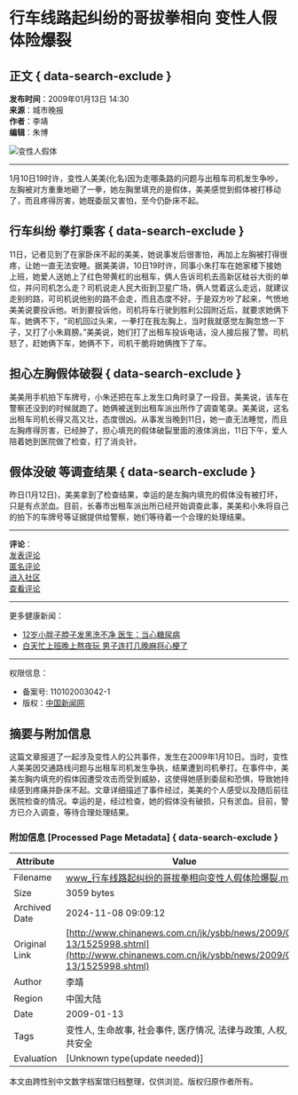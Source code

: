 # 行车线路起纠纷的哥拔拳相向 变性人假体险爆裂

## 正文 { data-search-exclude }


**发布时间**：2009年01月13日 14:30  
**来源**：城市晚报  
**作者**：李靖  
**编辑**：朱博  

![变性人假体](http://i2.chinanews.com/zwimg/01.jpg)

---

1月10日19时许，变性人美美(化名)因为走哪条路的问题与出租车司机发生争吵，左胸被对方重重地砸了一拳，她左胸里填充的是假体，美美感觉到假体被打移动了，而且疼得厉害，她既委屈又害怕，至今仍卧床不起。

## 行车纠纷 拳打乘客 { data-search-exclude }

11日，记者见到了在家卧床不起的美美，她说事发后很害怕，再加上左胸被打得很疼，让她一直无法安睡。据美美讲，10日19时许，同事小朱打车在她家楼下接她上班，她爱人送她上了红色带黄杠的出租车，俩人告诉司机去高新区硅谷大街的单位，并问司机怎么走？司机说走人民大街到卫星广场，俩人觉着这么走远，就建议走别的路，可司机说他别的路不会走，而且态度不好。于是双方吵了起来，气愤地美美说要投诉他。听到要投诉他，司机将车行驶到胜利公园附近后，就要求她俩下车，她俩不下，“司机回过头来，一拳打在我左胸上，当时我就感觉左胸忽悠一下子，又打了小朱肩膀。”美美说，她们打了出租车投诉电话，没人接后报了警。司机怒了，赶她俩下车，她俩不下，司机干脆将她俩拽下了车。

## 担心左胸假体破裂 { data-search-exclude }

美美用手机拍下车牌号，小朱还把在车上发生口角时录了一段音。美美说，该车在警察还没到的时候就跑了。她俩被送到出租车派出所作了调查笔录。美美说，这名出租车司机长得又高又壮，态度很凶。从事发当晚到11日，她一直无法睡觉，而且左胸疼得厉害，已经肿了，担心填充的假体破裂里面的液体淌出，11日下午，爱人陪着她到医院做了检查，打了消炎针。

## 假体没破 等调查结果 { data-search-exclude }

昨日(1月12日)，美美拿到了检查结果，幸运的是左胸内填充的假体没有被打坏，只是有点淤血。目前，长春市出租车派出所已经开始调查此事，美美和小朱将自己的拍下的车牌号等证据提供给警察，她们等待着一个合理的处理结果。

---

**评论**：  
[发表评论](http://comment.chinanews.com.cn/comments/comments.php?newsid=1525998)  
[匿名评论](http://bbs.chinanews.com.cn/logging.php?action=login)  
[进入社区](http://club.chinanews.com.cn/)  
[查看评论](http://comment.chinanews.com.cn/comments/comments.php?newsid=1525998)  

---

更多健康新闻：

- [12岁小胖子脖子发黑洗不净 医生：当心糖尿病](http://finance.chinanews.com/jk/2019/03-11/8777059.shtml)
- [白天忙上班晚上熬夜玩 男子连打几晚麻将心梗了](http://finance.chinanews.com/jk/2019/03-11/8777056.shtml)

--- 

权限信息：  
- 备案号: 110102003042-1 
- 版权：[中国新闻网](http://www.chinanews.com/)

## 摘要与附加信息

<!-- tcd_abstract -->
这篇文章报道了一起涉及变性人的公共事件，发生在2009年1月10日。当时，变性人美美因交通路线问题与出租车司机发生争执，结果遭到司机拳打。在事件中，美美左胸内填充的假体因遭受攻击而受到威胁，这使得她感到委屈和恐惧，导致她持续感到疼痛并卧床不起。文章详细描述了事件经过，美美的个人感受以及随后前往医院检查的情况。幸运的是，经过检查，她的假体没有破损，只有淤血。目前，警方已介入调查，等待合理处理结果。
<!-- tcd_abstract_end -->

### 附加信息 [Processed Page Metadata] { data-search-exclude }

| Attribute       | Value                                  |
|-----------------|----------------------------------------|
| Filename        | www_行车线路起纠纷的哥拔拳相向变性人假体险爆裂.md                             |
| Size            | 3059 bytes                           |
| Archived Date   | 2024-11-08 09:09:12                             |
| Original Link   | [http://www.chinanews.com.cn/jk/ysbb/news/2009/01-13/1525998.shtml](http://www.chinanews.com.cn/jk/ysbb/news/2009/01-13/1525998.shtml)                       |
| Author          | 李靖                               |
| Region          | 中国大陆                               |
| Date            | 2009-01-13                                 |
| Tags            | 变性人, 生命故事, 社会事件, 医疗情况, 法律与政策, 人权, 公共安全                                 |
| Evaluation            | [Unknown type(update needed)]                                 |
<!-- tcd_table_end -->

本文由跨性别中文数字档案馆归档整理，仅供浏览。版权归原作者所有。
